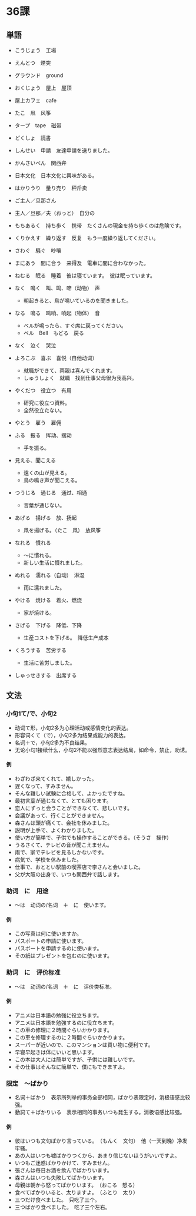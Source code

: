 # 36課


## 単語

- こうじょう　工場
- えんとつ　煙突
- グラウンド　ground
- おくじょう　屋上　屋顶
- 屋上カフェ　cafe
- たこ　凧　风筝
- タープ　tape　磁带
- どくしょ　読書
- しんせい　申請　友達申請を送りました。
- かんさいべん　関西弁
- 日本文化　日本文化に興味がある。
- はかりうり　量り売り　秤斤卖
- ご主人／旦那さん
- 主人／旦那／夫（おっと）　自分の
- もちあるく　持ち歩く　携带　たくさんの現金を持ち歩くのは危険です。
- くりかえす　繰り返す　反复　もう一度繰り返してください。
- さわぐ　騒ぐ　吵嚷
- まにあう　間に合う　来得及　電車に間に合わなかった。
- ねむる　眠る　睡着　彼は寝ています。　彼は眠っています。
- なく　鳴く　叫、鸣、啼（动物）　声
  - 朝起きると、鳥が鳴いているのを聞きました。
- なる　鳴る　鸣响、响起（物体）　音
  - ベルが鳴ったら、すぐ席に戻ってください。
  - ベル　Bell　もどる　戻る
- なく　泣く　哭泣
- よろこぶ　喜ぶ　喜悦（自他动词）
  - 就職ができて、両親は喜んでくれます。
  - しゅうしょく　就職　找到仕事父母很为我高兴。
- やくだつ　役立つ　有用
  - 研究に役立つ資料。
  - 全然役立たない。
- やとう　雇う　雇佣
- ふる　振る　挥动、摆动
  - 手を振る。

- 見える、聞こえる
  - 遠くの山が見える。
  - 鳥の鳴き声が聞こえる。
- つうじる　通じる　通过、相通
  - 言葉が通じない。
- あげる　揚げる　放、扬起
  - 凧を揚げる。（たこ　凧）　放风筝
- なれる　慣れる
  - ～に慣れる。
  - 新しい生活に慣れました。
- ぬれる　濡れる（自动）　淋湿
  - 雨に濡れました。
- やける　焼ける　着火、燃烧
  - 家が焼ける。
- さげる　下げる　降低、下降
  - 生産コストを下げる。　降低生产成本
- くろうする　苦労する
  - 生活に苦労しました。
- しゅっせきする　出席する

## 文法

### 小句1て/で、小句2

- 动词て形，小句2多为心理活动或感情变化的表达。
- 形容词くて（で），小句2多为结果或能力的表达。
- 名词＋で，小句2多为不良结果。
- 无论小句1接续什么，小句2不能以强烈意志表达结局，如命令，禁止，劝诱。

#### 例

- わざわざ来てくれて、嬉しかった。
- 遅くなって、すみません。
- そんな難しい試験に合格して、よかったですね。
- 最初言葉が通じなくて、とても困ります。
- 恋人にずっと会うことができなくて、悲しいです。
- 会議があって、行くことができません。
- 森さんは頭が痛くて、会社を休みました。
- 説明が上手で、よくわかりました。
- 使い方が簡単で、子供でも操作することができる。（そうさ　操作）
- うるさくて、テレビの音が聞こえません。
- 雨で、家でテレビを見るしかないです。
- 病気で、学校を休みました。
- 仕事で、おととい駅前の喫茶店で李さんと会いました。
- 父が大阪の出身で、いつも関西弁で話します。

### 助词　に　用途

- ～は　动词の/名词　＋　に　使います。

#### 例

- この写真は何に使いますか。
- パスポートの申請に使います。
- パスポートを申請するのに使います。
- その紙はプレゼントを包むのに使います。

### 助词　に　评价标准

- ～は　动词の/名词　＋　に　评价类标准。

#### 例

- アニメは日本語の勉強に役立ちます。
- アニメは日本語を勉強するのに役立ちます。
- この車の修理に２時間ぐらいかかります。
- この車を修理するのに２時間ぐらいかかります。
- スーパーが近いので、このマンションは買い物に便利です。
- 早寝早起きは体にいいと思います。
- この本は大人には簡単ですが、子供には難しいです。
- その仕事はそんなに簡単で、僕にもできますよ。

###  限定　～ばかり

- 名词＋ばかり　表示所列举的事务全部相同，ばかり表限定时，消极语感比较强。
- 動詞て＋ばかりいる　表示相同的事务いつも発生する。消极语感比较强。

#### 例

- 彼はいつも文句ばかり言っている。　（もんく　文句）　他（一天到晚）净发牢骚。
- あの人はいつも嘘ばかりつくから、あまり信じないほうがいいですよ。
- いつもご迷惑ばかりかけて、すみません。
- 張さんは毎日お酒を飲んでばかりいます。
- 森さんはいつも失敗してばかりいます。
- 母親は朝から怒ってばかりいます。　（おこる　怒る）
- 食べてばかりいると、太りますよ。　（ふとり　太り）
- 三つだけ食べました。　只吃了三个。
- 三つばかり食べました。　吃了三个左右。
